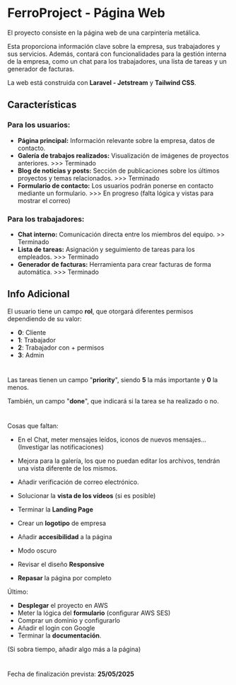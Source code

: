# FerroProject - Página Web

El proyecto consiste en la página web de una carpintería metálica.

Esta proporciona información clave sobre la empresa, sus trabajadores y sus servicios. Además, contará con funcionalidades para la gestión interna de la empresa, como un chat para los trabajadores, una lista de tareas y un generador de facturas.

La web está construida con **Laravel - Jetstream** y **Tailwind CSS**.

## Características

### Para los usuarios:
- **Página principal:** Información relevante sobre la empresa, datos de contacto.
- **Galería de trabajos realizados:** Visualización de imágenes de proyectos anteriores. >>> Terminado
- **Blog de noticias y posts:** Sección de publicaciones sobre los últimos proyectos y temas relacionados. >>> Terminado
- **Formulario de contacto:** Los usuarios podrán ponerse en contacto mediante un formulario. >>> En progreso (falta lógica y vistas para mostrar el correo)

### Para los trabajadores:
- **Chat interno:** Comunicación directa entre los miembros del equipo. >> Terminado
- **Lista de tareas:** Asignación y seguimiento de tareas para los empleados. >>> Terminado
- **Generador de facturas:** Herramienta para crear facturas de forma automática. >>> Terminado

## Info Adicional

El usuario tiene un campo **rol**, que otorgará diferentes permisos dependiendo de su valor:

- **0**: Cliente 
- **1**: Trabajador
- **2**: Trabajador con + permisos
- **3**: Admin

#
Las tareas tienen un campo "**priority**", siendo **5** la más importante y **0** la menos. 

También, un campo "**done**", que indicará si la tarea se ha realizado o no.

#

Cosas que faltan:
- En el Chat, meter mensajes leídos, iconos de nuevos mensajes... (Investigar las notificaciones)
- Mejora para la galería, los que no puedan editar los archivos, tendrán una vista diferente de los mismos.

- Añadir verificación de correo electrónico.
- Solucionar la **vista de los vídeos** (si es posible)
- Terminar la **Landing Page**
- Crear un **logotipo** de empresa
- Añadir **accesibilidad** a la página
- Modo oscuro
- Revisar el diseño **Responsive**
- **Repasar** la página por completo

Último:
- **Desplegar** el proyecto en AWS
- Meter la lógica del **formulario** (configurar AWS SES)
- Comprar un dominio y configurarlo
- Añadir el login con Google
- Terminar la **documentación**.


(Si sobra tiempo, añadir algo más a la página)

#

Fecha de finalización prevista: **25/05/2025**